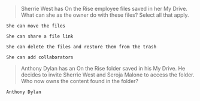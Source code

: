 >Sherrie West has On the Rise employee files saved in her My Drive. What can she as the owner do with these files? Select all that apply.

```
She can move the files
```
```
She can share a file link
```
```
She can delete the files and restore them from the trash
```
```
She can add collaborators
```

>Anthony Dylan has an On the Rise folder saved in his My Drive. He decides to invite Sherrie West and Seroja Malone to access the folder. Who now owns the content found in the folder?

```
Anthony Dylan
```
